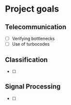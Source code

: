 # Project goals

## Telecommunication
- [ ] Verifying bottlenecks
- [ ] Use of turbocodes

## Classification
- [ ] 

## Signal Processing
- [ ] 
